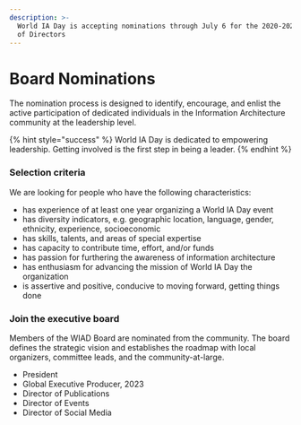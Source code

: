 ```yaml
---
description: >-
  World IA Day is accepting nominations through July 6 for the 2020-2021 Board
  of Directors
---
```


# Board Nominations

The nomination process is designed to identify, encourage, and enlist the active participation of dedicated individuals in the Information Architecture community at the leadership level.&#x20;

{% hint style="success" %}
World IA Day is dedicated to empowering leadership. Getting involved is the first step in being a leader.
{% endhint %}

### Selection criteria

We are looking for people who have the following characteristics:&#x20;

* has experience of at least one year organizing a World IA Day event
* has diversity indicators, e.g. geographic location, language, gender, ethnicity, experience, socioeconomic&#x20;
* has skills, talents, and areas of special expertise
* has capacity to contribute time, effort, and/or funds&#x20;
* has passion for furthering the awareness of information architecture
* has enthusiasm for advancing the mission of World IA Day the organization
* is assertive and positive, conducive to moving forward, getting things done

### Join the executive board

Members of the WIAD Board are nominated from the community. The board defines the strategic vision and establishes the roadmap with local organizers, committee leads, and the community-at-large.

* President
* Global Executive Producer, 2023
* Director of Publications
* Director of Events
* Director of Social Media
